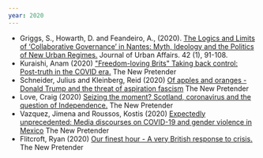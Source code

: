 ```yaml
---
year: 2020
---
```


- Griggs, S., Howarth, D. and Feandeiro, A., (2020). [The Logics and Limits of ‘Collaborative Governance’ in Nantes: Myth, Ideology and the Politics of New Urban Regimes.](http://repository.essex.ac.uk/22754/) Journal of Urban Affairs. 42 (1), 91-108.
- Kuraishi, Anam (2020) ["Freedom-loving Brits" Taking back control: Post-truth in the COVID era.](http://new-pretender.com/2020/10/28/freedom-loving-brits-taking-back-control-post-truth-in-the-covid-era-anam-kuraishi/?fbclid=IwAR0VOD2y-OGAACAg0YBFH1dvRYE35LGaiICU6I57rsx82g0twgiM-VeQJHE) The New Pretender
- Schneider, Julius and Kleinberg, Reid (2020) [Of apples and oranges - Donald Trump and the threat of aspiration fascism](http://new-pretender.com/2020/10/03/of-apples-and-oranges-donald-trump-and-the-threat-of-aspirational-fascism/?fbclid=IwAR0XE4Z_-75N4XIBYt1aIu_1GUhuGOKAy9qzwn6qH6i9CBzQqXN-OZiwNlo)  The New Pretender
- Love, Craig (2020) [Seizing the moment? Scotland, coronavirus and the question of Independence.](http://new-pretender.com/2020/07/20/seizing-the-moment-scotland-coronavirus-and-the-question-of-independence-craig-love/?fbclid=IwAR2ag8oEGHM8JurwUThQ00ZLK4-WQFSCQeTq5AqelRWl4K_OSafLmymWbI4) The New Pretender
- Vazquez, Jimena and Roussos, Kostis (2020) [Expectedly unprecedented: Media discourses on COVID-19 and gender violence in Mexico](http://new-pretender.com/2020/07/01/expectedly-unprecedented-media-discourses-on-covid-19-and-gender-violence-in-mexico/?fbclid=IwAR2qKzr9kIsFgITA-6OJaHSlGzC9i5Iq79aYOQrepCw8u7_p7hKnyiumxB4)  The New Pretender
- Flitcroft, Ryan (2020) [Our finest hour - A very British response to crisis.](http://new-pretender.com/2020/06/28/our-finest-hour-a-very-british-response-to-coronavirus-ryan-flitcroft/?fbclid=IwAR3qVagHrlJlXetUtsthrZ6WWj--kjaqd2xAYQ8HKzTN6zXfjWm3p23YlDM) The New Pretender